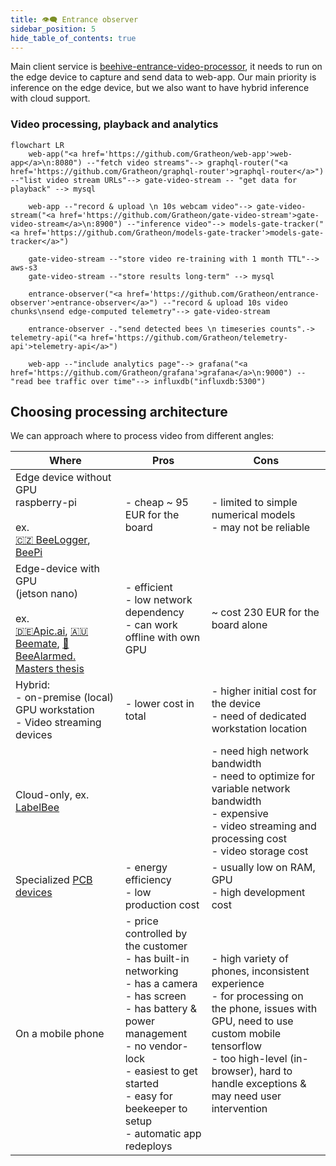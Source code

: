 ```yaml
---
title: 👁️‍🗨️ Entrance observer
sidebar_position: 5
hide_table_of_contents: true
---
```

Main client service is [beehive-entrance-video-processor](https://github.com/Gratheon/beehive-entrance-video-processor), it needs to run on the edge device to capture and send data to web-app. Our main priority is inference on the edge device, but we also want to have hybrid inference with cloud support.
### Video processing, playback and analytics

```mermaid
flowchart LR
	web-app("<a href='https://github.com/Gratheon/web-app'>web-app</a>\n:8080") --"fetch video streams"--> graphql-router("<a href='https://github.com/Gratheon/graphql-router'>graphql-router</a>") --"list video stream URLs"--> gate-video-stream -- "get data for playback" --> mysql

	web-app --"record & upload \n 10s webcam video"--> gate-video-stream("<a href='https://github.com/Gratheon/gate-video-stream'>gate-video-stream</a>\n:8900") --"inference video"--> models-gate-tracker("<a href='https://github.com/Gratheon/models-gate-tracker'>models-gate-tracker</a>")

	gate-video-stream --"store video re-training with 1 month TTL"--> aws-s3
	gate-video-stream --"store results long-term" --> mysql

	entrance-observer("<a href='https://github.com/Gratheon/entrance-observer'>entrance-observer</a>") --"record & upload 10s video chunks\nsend edge-computed telemetry"--> gate-video-stream

	entrance-observer -."send detected bees \n timeseries counts".-> telemetry-api("<a href='https://github.com/Gratheon/telemetry-api'>telemetry-api</a>")

	web-app --"include analytics page"--> grafana("<a href='https://github.com/Gratheon/grafana'>grafana</a>\n:9000") --"read bee traffic over time"--> influxdb("influxdb:5300")
```
## Choosing processing architecture

We can approach where to process video from different angles:

| **Where**                                                                                                                                                                                                                                                                                                                                                               | **Pros**                                                                                                                                                                                                                                                                            | **Cons**                                                                                                                                                                                                                                   |
| ----------------------------------------------------------------------------------------------------------------------------------------------------------------------------------------------------------------------------------------------------------------------------------------------------------------------------------------------------------------------- | ----------------------------------------------------------------------------------------------------------------------------------------------------------------------------------------------------------------------------------------------------------------------------------- | ------------------------------------------------------------------------------------------------------------------------------------------------------------------------------------------------------------------------------------------ |
| Edge device without GPU  <br />raspberry-pi  <br />  <br />ex.  <br />[🇨🇿 BeeLogger](https://www.notion.so/BeeLogger-ad269086bf8449faa0aae6754f879181?pvs=21), [BeePi](https://www.notion.so/BeePi-2e3023f492864fa98b2790743c3ba6e4?pvs=21)                                                                                                                           | - cheap ~ 95 EUR for the board                                                                                                                                                                                                                                                      | - limited to simple numerical models  <br />- may not be reliable                                                                                                                                                                          |
| Edge-device with GPU  <br />(jetson nano)  <br />  <br />ex.  <br />[🇩🇪Apic.ai](https://www.notion.so/Apic-ai-7859a940fd644a3fa35008fd3a2f1909?pvs=21), [🇦🇺Beemate](https://www.notion.so/Beemate-7f54f62332334254b42e3e584dfae537?pvs=21), [🔬BeeAlarmed. Masters thesis](https://www.notion.so/BeeAlarmed-Masters-thesis-d9c40374718b480ab08a3872f441a2d8?pvs=21) | - efficient  <br />- low network dependency  <br />- can work offline with own GPU                                                                                                                                                                                                  | ~ cost 230 EUR for the board alone                                                                                                                                                                                                         |
| Hybrid:  <br />- on-premise (local) GPU workstation  <br />- Video streaming devices                                                                                                                                                                                                                                                                                    | - lower cost in total                                                                                                                                                                                                                                                               | - higher initial cost for the device  <br />- need of dedicated workstation location                                                                                                                                                       |
| Cloud-only, ex.  [LabelBee](https://www.notion.so/LabelBee-482ad7f33192487caae38697b21b7f5d?pvs=21)                                                                                                                                                                                                                                                                     |                                                                                                                                                                                                                                                                                     | - need high network bandwidth  <br />- need to optimize for variable network bandwidth  <br />- expensive  <br />- video streaming and processing cost  <br />- video storage cost                                                         |
| Specialized [PCB devices](https://jlcpcb.com/)                                                                                                                                                                                                                                                                                                                          | - energy efficiency  <br />- low production cost                                                                                                                                                                                                                                    | - usually low on RAM, GPU  <br />- high development cost                                                                                                                                                                                   |
| On a mobile phone                                                                                                                                                                                                                                                                                                                                                       | - price controlled by the customer  <br />- has built-in networking  <br />- has a camera  <br />- has screen  <br />- has battery & power management  <br />- no vendor-lock  <br />- easiest to get started  <br />- easy for beekeeper to setup  <br />- automatic app redeploys | - high variety of phones, inconsistent experience  <br />- for processing on the phone, issues with GPU, need to use custom mobile tensorflow  <br />- too high-level (in-browser), hard to handle exceptions & may need user intervention |
